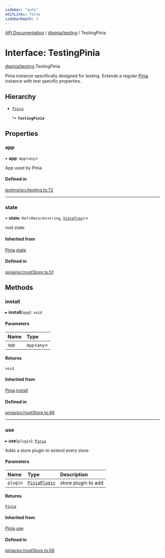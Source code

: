 ```yaml
---
sidebar: "auto"
editLinks: false
sidebarDepth: 3
---
```


[API Documentation](../index.md) / [@pinia/testing](../modules/pinia_testing.md) / TestingPinia

# Interface: TestingPinia

[@pinia/testing](../modules/pinia_testing.md).TestingPinia

Pinia instance specifically designed for testing. Extends a regular
[Pinia](pinia.Pinia.md) instance with test specific properties.

## Hierarchy

- [`Pinia`](pinia.Pinia.md)

  ↳ **`TestingPinia`**

## Properties

### app

• **app**: `App`<`any`\>

App used by Pinia

#### Defined in

[testing/src/testing.ts:72](https://github.com/vuejs/pinia/blob/6ce186f/packages/testing/src/testing.ts#L72)

___

### state

• **state**: `Ref`<`Record`<`string`, [`StateTree`](../modules/pinia.md#statetree)\>\>

root state

#### Inherited from

[Pinia](pinia.Pinia.md).[state](pinia.Pinia.md#state)

#### Defined in

[pinia/src/rootStore.ts:51](https://github.com/vuejs/pinia/blob/6ce186f/packages/pinia/src/rootStore.ts#L51)

## Methods

### install

▸ **install**(`app`): `void`

#### Parameters

| Name | Type |
| :------ | :------ |
| `app` | `App`<`any`\> |

#### Returns

`void`

#### Inherited from

[Pinia](pinia.Pinia.md).[install](pinia.Pinia.md#install)

#### Defined in

[pinia/src/rootStore.ts:46](https://github.com/vuejs/pinia/blob/6ce186f/packages/pinia/src/rootStore.ts#L46)

___

### use

▸ **use**(`plugin`): [`Pinia`](pinia.Pinia.md)

Adds a store plugin to extend every store

#### Parameters

| Name | Type | Description |
| :------ | :------ | :------ |
| `plugin` | [`PiniaPlugin`](pinia.PiniaPlugin.md) | store plugin to add |

#### Returns

[`Pinia`](pinia.Pinia.md)

#### Inherited from

[Pinia](pinia.Pinia.md).[use](pinia.Pinia.md#use)

#### Defined in

[pinia/src/rootStore.ts:58](https://github.com/vuejs/pinia/blob/6ce186f/packages/pinia/src/rootStore.ts#L58)
